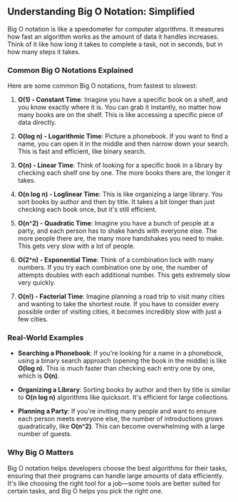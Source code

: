 ## Understanding Big O Notation: Simplified
Big O notation is like a speedometer for computer algorithms. It measures how fast an algorithm works as the amount of data it handles increases. Think of it like how long it takes to complete a task, not in seconds, but in how many steps it takes.

### Common Big O Notations Explained
Here are some common Big O notations, from fastest to slowest:

1. **O(1) - Constant Time**: Imagine you have a specific book on a shelf, and you know exactly where it is. You can grab it instantly, no matter how many books are on the shelf. This is like accessing a specific piece of data directly.

2. **O(log n) - Logarithmic Time**: Picture a phonebook. If you want to find a name, you can open it in the middle and then narrow down your search. This is fast and efficient, like binary search.

3. **O(n) - Linear Time**: Think of looking for a specific book in a library by checking each shelf one by one. The more books there are, the longer it takes.

4. **O(n log n) - Loglinear Time**: This is like organizing a large library. You sort books by author and then by title. It takes a bit longer than just checking each book once, but it's still efficient.

5. **O(n^2) - Quadratic Time**: Imagine you have a bunch of people at a party, and each person has to shake hands with everyone else. The more people there are, the many more handshakes you need to make. This gets very slow with a lot of people.

6. **O(2^n) - Exponential Time**: Think of a combination lock with many numbers. If you try each combination one by one, the number of attempts doubles with each additional number. This gets extremely slow very quickly.

7. **O(n!) - Factorial Time**: Imagine planning a road trip to visit many cities and wanting to take the shortest route. If you have to consider every possible order of visiting cities, it becomes incredibly slow with just a few cities.

### Real-World Examples

- **Searching a Phonebook**: If you're looking for a name in a phonebook, using a binary search approach (opening the book in the middle) is like **O(log n)**. This is much faster than checking each entry one by one, which is **O(n)**.

- **Organizing a Library**: Sorting books by author and then by title is similar to **O(n log n)** algorithms like quicksort. It's efficient for large collections.

- **Planning a Party**: If you're inviting many people and want to ensure each person meets everyone else, the number of introductions grows quadratically, like **O(n^2)**. This can become overwhelming with a large number of guests.

### Why Big O Matters

Big O notation helps developers choose the best algorithms for their tasks, ensuring that their programs can handle large amounts of data efficiently. It's like choosing the right tool for a job—some tools are better suited for certain tasks, and Big O helps you pick the right one.
